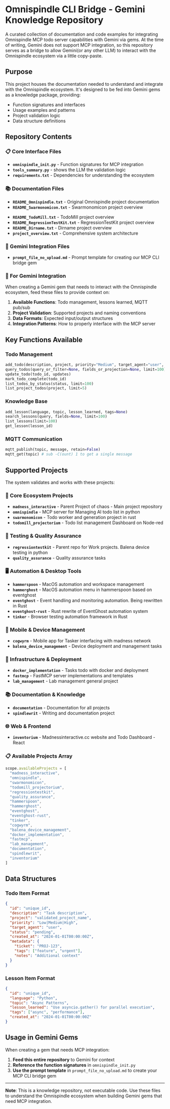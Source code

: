 # Omnispindle CLI Bridge - Gemini Knowledge Repository

A curated collection of documentation and code examples for integrating Omnispindle MCP todo server capabilities with Gemini via gems. At the time of writing, Gemini does not support MCP integration, so this repository serves as a bridge to allow Gemini(or any other LLM) to interact with the Omnispindle ecosystem via a little copy-paste.

## Purpose

This project houses the documentation needed to understand and integrate with the Omnispindle ecosystem. It's designed to be fed into Gemini gems as a knowledge package, providing:

- Function signatures and interfaces
- Usage examples and patterns
- Project validation logic
- Data structure definitions

## Repository Contents

### 📋 Core Interface Files
- **`omnispindle_init.py`** - Function signatures for MCP integration
- **`tools_summary.py`** - shows the LLM the validation logic
- **`requirements.txt`** - Dependencies for understanding the ecosystem

### 📚 Documentation Files
- **`README_Omnispindle.txt`** - Original Omnispindle project documentation
- **`README_Swarmonomicon.txt`** - Swarmonomicon project overview
<!-- TODO: Add madness_interactive project overview -->
- **`README_TodoMill.txt`** - TodoMill project overview
- **`README_RegressionTestKit.txt`** - RegressionTestKit project overview
- **`README_Dirname.txt`** - Dirname project overview
- **`project_overview.txt`** - Comprehensive system architecture

### 🎯 Gemini Integration Files
- **`prompt_file_no_upload.md`** - Prompt template for creating our MCP CLI bridge gem

### 🎯 For Gemini Integration

When creating a Gemini gem that needs to interact with the Omnispindle ecosystem, feed these files to provide context on:

1. **Available Functions**: Todo management, lessons learned, MQTT pub/sub
2. **Project Validation**: Supported projects and naming conventions
3. **Data Formats**: Expected input/output structures
4. **Integration Patterns**: How to properly interface with the MCP server

## Key Functions Available

### Todo Management
```python
add_todo(description, project, priority="Medium", target_agent="user", metadata=None)
query_todos(query_or_filter=None, fields_or_projection=None, limit=100)
update_todo(todo_id, updates)
mark_todo_complete(todo_id)
list_todos_by_status(status, limit=100)
list_project_todos(project, limit=5)
```

### Knowledge Base
```python
add_lesson(language, topic, lesson_learned, tags=None)
search_lessons(query, fields=None, limit=100)
list_lessons(limit=100)
get_lesson(lesson_id)
```

### MQTT Communication
```python
mqtt_publish(topic, message, retain=False)
mqtt_get(topic) # sub -C(ount) 1 to get a single message
```

## Supported Projects

The system validates and works with these projects:

### 🌟 Core Ecosystem Projects
- **`madness_interactive`** - Parent Project of chaos - Main project repository
- **`omnispindle`** - MCP server for Managing AI todo list in python
- **`swarmonomicon`** - Todo worker and generation project in rust
- **`todomill_projectorium`** - Todo list management Dashboard on Node-red

### 🧪 Testing & Quality Assurance
- **`regressiontestkit`** - Parent repo for Work projects. Balena device testing in python
- **`quality_assurance`** - Quality assurance tasks

### 🖥️ Automation & Desktop Tools
- **`hammerspoon`** - MacOS automation and workspace management
- **`hammerghost`** - MacOS automation menu in hammerspoon based on eventghost
- **`eventghost`** - Event handling and monitoring automation. Being rewritten in Rust
- **`eventghost-rust`** - Rust rewrite of EventGhost automation system
- **`tinker`** - Browser testing automation framework in Rust

### 📱 Mobile & Device Management
- **`cogwyrm`** - Mobile app for Tasker interfacing with madness network
- **`balena_device_management`** - Device deployment and management tasks

### 🚀 Infrastructure & Deployment
- **`docker_implementation`** - Tasks todo with docker and deployment
- **`fastmcp`** - FastMCP server implementations and templates
- **`lab_management`** - Lab management general project

### 📚 Documentation & Knowledge
- **`documentation`** - Documentation for all projects
- **`spindlewrit`** - Writing and documentation project

### 🌐 Web & Frontend
- **`inventorium`** - Madnessinteractive.cc website and Todo Dashboard - React

### 📋 Available Projects Array
```javascript
scope.availableProjects = [
  "madness_interactive",
  "omnispindle",
  "swarmonomicon",
  "todomill_projectorium",
  "regressiontestkit",
  "quality_assurance",
  "hammerspoon",
  "hammerghost",
  "eventghost",
  "eventghost-rust",
  "tinker",
  "cogwyrm",
  "balena_device_management",
  "docker_implementation",
  "fastmcp",
  "lab_management",
  "documentation",
  "spindlewrit",
  "inventorium"
]
```

## Data Structures

### Todo Item Format
```json
{
  "id": "unique_id",
  "description": "Task description",
  "project": "validated_project_name",
  "priority": "Low|Medium|High",
  "target_agent": "user",
  "status": "pending",
  "created_at": "2024-01-01T00:00:00Z",
  "metadata": {
    "ticket": "PROJ-123",
    "tags": ["feature", "urgent"],
    "notes": "Additional context"
  }
}
```

### Lesson Item Format
```json
{
  "id": "unique_id",
  "language": "Python",
  "topic": "Async Patterns",
  "lesson_learned": "Use asyncio.gather() for parallel execution",
  "tags": ["async", "performance"],
  "created_at": "2024-01-01T00:00:00Z"
}
```

## Usage in Gemini Gems

When creating a gem that needs MCP integration:

1. **Feed this entire repository** to Gemini for context
2. **Reference the function signatures** in `omnispindle_init.py`
3. **Use the prompt template** in `prompt_file_no_upload.md` to create your MCP CLI bridge gem

---

**Note**: This is a knowledge repository, not executable code. Use these files to understand the Omnispindle ecosystem when building Gemini gems that need MCP integration.
